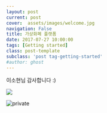 ```yaml
---
layout: post
current: post
cover:  assets/images/welcome.jpg
navigation: False
title: 가상화폐 플랫폼
date: 2017-07-27 10:00:00 
tags: [Getting started]
class: post-template
subclass: 'post tag-getting-started'
#author: ghost
---
```


이소현님 감사합니다 :)

<p><img src="/thgus900.github.io/assets/images/welcome.jpg" ></p>

<p><img src="https://casper.ghost.org/v1.0.0/images/private.png" alt="private"></p>
